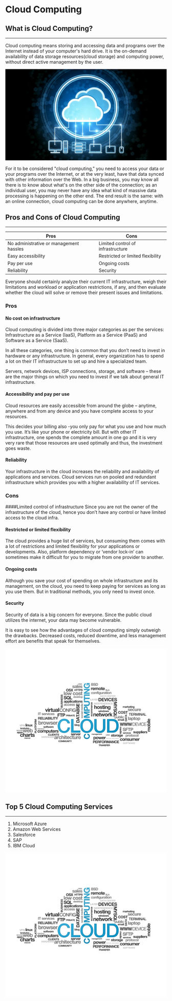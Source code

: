 # **Cloud Computing**
## What is Cloud Computing?
<hr>
Cloud computing means storing and accessing data and programs over the Internet instead of your computer's hard drive. It is the on-demand availability of data storage resources(cloud storage) and computing power, without direct active management by the user.

![Cloud](images/image1.jpg)

For it to be considered "cloud computing," you need to access your data or your programs over the Internet, or at the very least, have that data synced with other information over the Web. In a big business, you may know all there is to know about what's on the other side of the connection; as an individual user, you may never have any idea what kind of massive data processing is happening on the other end. The end result is the same: with an online connection, cloud computing can be done anywhere, anytime.

## Pros and Cons of Cloud Computing
<hr>

Pros|Cons
----|----
No administrative or management hassles|Limited control of infrastructure
Easy accessibility|Restricted or limited flexibility
Pay per use|Ongoing costs
Reliability|Security

Everyone should certainly analyze their current IT infrastructure, weigh their limitations and workload or application restrictions, if any, and then evaluate whether the cloud will solve or remove their present issues and limitations.

### Pros

#### No cost on infrastructure
Cloud computing is divided into three major categories as per the services: Infrastructure as a Service (IaaS), Platform as a Service (PaaS) and Software as a Service (SaaS).

In all these categories, one thing is common that you don’t need to invest in hardware or any infrastructure. In general, every organization has to spend a lot on their IT infrastructure to set up and hire a specialized team.

Servers, network devices, ISP connections, storage, and software – these are the major things on which you need to invest if we talk about general IT infrastructure.

#### Accessibility and pay per use 
Cloud resources are easily accessible from around the globe – anytime, anywhere and from any device and you have complete access to your resources.

This decides your billing also -you only pay for what you use and how much you use. It’s like your phone or electricity bill. But with other IT infrastructure, one spends the complete amount in one go and it is very very rare that those resources are used optimally and thus, the investment goes waste.

#### Reliability
Your infrastructure in the cloud increases the reliability and availability of applications and services. Cloud services run on pooled and redundant infrastructure which provides you with a higher availability of IT services.

### Cons

####Limited control of infrastructure
Since you are not the owner of the infrastructure of the cloud, hence you don’t have any control or have limited access to the cloud infra.

#### Restricted or limited flexibility 
The cloud provides a huge list of services, but consuming them comes with a lot of restrictions and limited flexibility for your applications or developments. Also, platform dependency or ‘vendor lock-in’ can sometimes make it difficult for you to migrate from one provider to another.

#### Ongoing costs 
Although you save your cost of spending on whole infrastructure and its management, on the cloud, you need to keep paying for services as long as you use them. But in traditional methods, you only need to invest once.

#### Security 
Security of data is a big concern for everyone. Since the public cloud utilizes the internet, your data may become vulnerable.

It is easy to see how the advantages of cloud computing simply outweigh the drawbacks. Decreased costs, reduced downtime, and less management effort are benefits that speak for themselves.

![](images/image2.jpg)

## Top 5 Cloud Computing Services
<hr>

 1. Microsoft Azure 
 1. Amazon Web Services
 1. Salesforce 
 1. SAP 
 1. IBM Cloud
 
 ![](images/image2.jpg)




